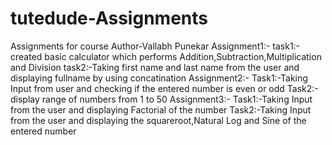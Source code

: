 # tutedude-Assignments
Assignments for course
Author-Vallabh Punekar
Assignment1:-
task1:-created basic calculator which performs Addition,Subtraction,Multiplication and Division
task2:-Taking first name and last name from the user and displaying fullname by using concatination
Assignment2:-
Task1:-Taking Input from user and checking if the entered number is even or odd
Task2:-display range of numbers from 1 to 50
Assignment3:-
Task1:-Taking Input from the user and displaying Factorial of the number
Task2:-Taking Input from the user and displaying the squareroot,Natural Log and Sine of the entered number
